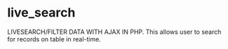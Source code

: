 # live_search
LIVESEARCH/FILTER DATA WITH AJAX IN PHP. This allows user to search for records on table in real-time.
